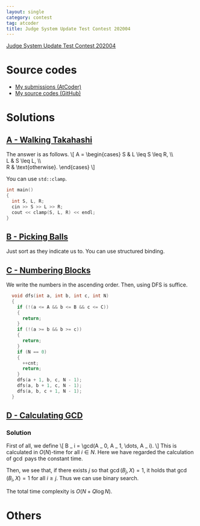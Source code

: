 ```yaml
---
layout: single
category: contest
tag: atcoder
title: Judge System Update Test Contest 202004
---
```


[Judge System Update Test Contest 202004](https://atcoder.jp/contests/judge-update-202004)

# Source codes

- [My submissions (AtCoder)](https://atcoder.jp/contests/judge-update-202004/submissions?f.User=kazunetakahashi)
- [My source codes (GitHub)](https://github.com/kazunetakahashi/atcoder/tree/master/2020/0405_judge-update-202004)

# Solutions

## [A - Walking Takahashi](https://atcoder.jp/contests/judge-update-202004/tasks/judge_update_202004_a)

The answer is as follows.
\\[
  A =
  \begin{cases}
    S & L \leq S \leq R, \\\\\
    L & S \leq L, \\\\\
    R & \text{otherwise}.
  \end{cases}
\\]

You can use `std::clamp`.

```c++
int main()
{
  int S, L, R;
  cin >> S >> L >> R;
  cout << clamp(S, L, R) << endl;
}
```

## [B - Picking Balls](https://atcoder.jp/contests/judge-update-202004/tasks/judge_update_202004_b)

Just sort as they indicate us to. You can use structured binding.

## [C - Numbering Blocks](https://atcoder.jp/contests/judge-update-202004/tasks/judge_update_202004_c)

We write the numbers in the ascending order. Then, using DFS is suffice.

```c++
  void dfs(int a, int b, int c, int N)
  {
    if (!(a <= A && b <= B && c <= C))
    {
      return;
    }
    if (!(a >= b && b >= c))
    {
      return;
    }
    if (N == 0)
    {
      ++cnt;
      return;
    }
    dfs(a + 1, b, c, N - 1);
    dfs(a, b + 1, c, N - 1);
    dfs(a, b, c + 1, N - 1);
  }
```

## [D - Calculating GCD](https://atcoder.jp/contests/judge-update-202004/tasks/judge_update_202004_d)

### Solution

First of all, we define
\\[
  B _ i = \gcd(A _ 0, A _ 1, \dots, A _ i).
\\]
This is calculated in $O(N)$-time for all $i \in N$. Here we have regarded the calculation of $\gcd$ pays the constant time.

Then, we see that, if there exists $j$ so that $\gcd(B _ j, X) = 1$, it holds that $\gcd(B _ i, X) = 1$ for all $i \geq j$. Thus we can use binary search.

The total time complexity is $O(N + Q \log N)$.

# Others
